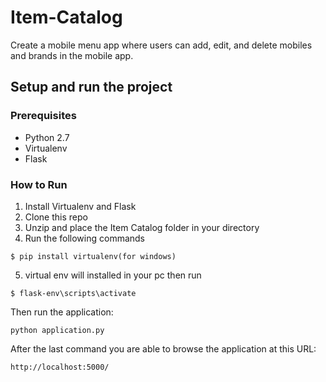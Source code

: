 # Item-Catalog
Create a mobile menu app where users can add, edit, and delete mobiles and brands in the mobile app.
## Setup and run the project
### Prerequisites
* Python 2.7
* Virtualenv
* Flask

### How to Run
1. Install Virtualenv and Flask
2. Clone this repo
3. Unzip and place the Item Catalog folder in your  directory
4. Run the following commands
```
$ pip install virtualenv(for windows)
```
5. virtual env will installed in your pc then run
```
$ flask-env\scripts\activate
```
Then run the application:

`python application.py`

After the last command you are able to browse the application at this URL:

`http://localhost:5000/`

